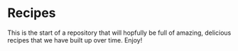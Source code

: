 # Recipes

This is the start of a repository that will hopfully be full of amazing, delicious
recipes that we have built up over time. Enjoy!
